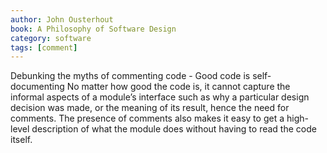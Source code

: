 ```yaml
---
author: John Ousterhout
book: A Philosophy of Software Design
category: software
tags: [comment]
---
```

Debunking the myths of commenting code - Good code is self-documenting 
No matter how good the code is, it cannot capture the informal aspects of a module’s interface such as why a particular design decision was made, or the meaning of its result, hence the need for comments. The presence of comments also makes it easy to get a high-level description of what the module does without having to read the code itself.